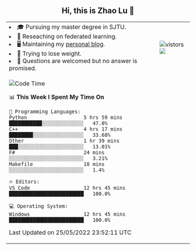 <h2 align="center"> Hi, this is Zhao Lu 👋</h2>

<table style="overflow:hidden;">
    <tr> 
        <td>
            <li>🎓 Pursuing my master degree in SJTU.</li>
            <li>🌱 Reseaching on federated learning.</li>
            <li>🖥️ Maintaining my <a href="https://ifarewell.xyz">personal blog</a>.</li>
            <li>💪 Trying to lose weight.</li>
            <li>💬 Questions are welcomed but no answer is promised.</li> 
        </td>
        <td>
            <img src="https://visitor-badge.glitch.me/badge?page_id=ifarewell" alt="vistors" />
        <br>
          <img src="https://github-readme-stats.vercel.app/api?username=ifarewell&theme=graywhite&hide=prs,contribs&show_icons=true&hide_border=true&icon_color=CE1D2D&text_color=718096&bg_color=ffffff&hide_title=true" />
        </td>
    </tr>
    <tr>
        <td colspan="2">
            
<!--START_SECTION:waka-->
![Code Time](http://img.shields.io/badge/Code%20Time-159%20hrs%2056%20mins-blue)

📊 **This Week I Spent My Time On** 

```text
💬 Programming Languages: 
Python                   5 hrs 59 mins       ███████████░░░░░░░░░░░░░░   47.0% 
C++                      4 hrs 17 mins       ████████░░░░░░░░░░░░░░░░░   33.68% 
Other                    1 hr 39 mins        ███░░░░░░░░░░░░░░░░░░░░░░   13.01% 
F#                       24 mins             ░░░░░░░░░░░░░░░░░░░░░░░░░   3.21% 
Makefile                 10 mins             ░░░░░░░░░░░░░░░░░░░░░░░░░   1.4%

🔥 Editors: 
VS Code                  12 hrs 45 mins      █████████████████████████   100.0%

💻 Operating System: 
Windows                  12 hrs 45 mins      █████████████████████████   100.0%

```


 Last Updated on 25/05/2022 23:52:11 UTC
<!--END_SECTION:waka-->
            
</td></tr>
</table>

